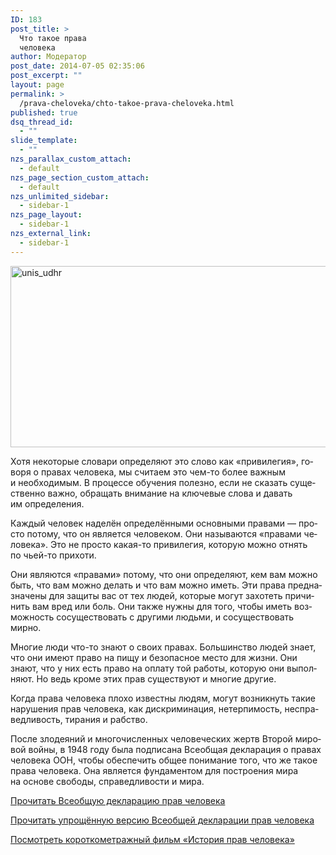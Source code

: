 ```yaml
---
ID: 183
post_title: >
  Что такое права
  человека
author: Модератор
post_date: 2014-07-05 02:35:06
post_excerpt: ""
layout: page
permalink: >
  /prava-cheloveka/chto-takoe-prava-cheloveka.html
published: true
dsq_thread_id:
  - ""
slide_template:
  - ""
nzs_parallax_custom_attach:
  - default
nzs_page_section_custom_attach:
  - default
nzs_unlimited_sidebar:
  - sidebar-1
nzs_page_layout:
  - sidebar-1
nzs_external_link:
  - sidebar-1
---
```

<p lang="ru-RU"><a href="http://pravacheloveka.info/wp-content/uploads/2014/07/unis_udhr.jpg"><img class="aligncenter wp-image-1813 size-full" src="http://pravacheloveka.info/wp-content/uploads/2014/07/unis_udhr.jpg" alt="unis_udhr" width="720" height="290" /></a></p>
<p lang="ru-RU">Хотя некоторые словари определяют это слово как «привилегия», говоря о правах человека, мы считаем это чем-то более важным и необходимым. В процессе обучения полезно, если не сказать существенно важно, обращать внимание на ключевые слова и давать им определения.</p>
<p lang="ru-RU">Каждый человек наделён определёнными основными правами — просто потому, что он является человеком. Они называются «правами человека». Это не просто какая-то привилегия, которую можно отнять по чьей-то прихоти.</p>
<p lang="ru-RU">Они являются «правами» потому, что они определяют, кем вам можно быть, что вам можно делать и что вам можно иметь. Эти права предназначены для защиты вас от тех людей, которые могут захотеть причинить вам вред или боль. Они также нужны для того, чтобы иметь возможность сосуществовать с другими людьми, и сосуществовать мирно.</p>
<p lang="ru-RU">Многие люди что-то знают о своих правах. Большинство людей знает, что они имеют право на пищу и безопасное место для жизни. Они знают, что у них есть право на оплату той работы, которую они выполняют. Но ведь кроме этих прав существуют и многие другие.</p>
<p lang="ru-RU">Когда права человека плохо известны людям, могут возникнуть такие нарушения прав человека, как дискриминация, нетерпимость, несправедливость, тирания и рабство.</p>
<p lang="ru-RU">После злодеяний и многочисленных человеческих жертв Второй мировой войны, в 1948 году была подписана Всеобщая декларация о правах человека ООН, чтобы обеспечить общее понимание того, что же такое права человека. Она является фундаментом для построения мира на основе свободы, справедливости и мира.</p>
<p lang="ru-RU"><a href="http://www.un.org/ru/documents/decl_conv/declarations/declhr.shtml" target="_blank">Прочитать Всеобщую декларацию прав человека</a></p>
<p lang="ru-RU"><a href="http://ru.youthforhumanrights.org/what-are-human-rights/universal-declaration-of-human-rights/articles-1-15.html" target="_blank">Прочитать упрощённую версию Всеобщей декларации прав человека</a></p>
<p lang="ru-RU"><a title="История прав человека" href="/?p=185">Посмотреть короткометражный фильм «История прав человека»</a></p>